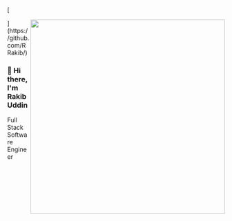 [<p align="center">
  <img align="right" width="450" src="https://github-readme-stats.vercel.app/api?username=RRakib&show_icons=true&&theme=onedark"/>
</p>](https://github.com/RRakib/)

### 👋 Hi there, I'm Rakib Uddin 
Full Stack Software Engineer

